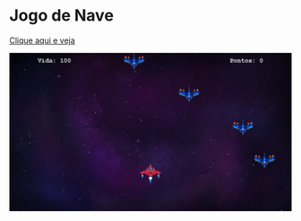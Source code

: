 # Jogo de Nave
<a href="https://lumadara-dev.github.io/nave-game/">Clique aqui e veja</a>

![](/imagens/readme.png)